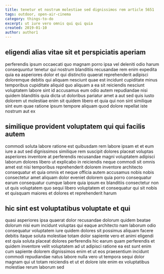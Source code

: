```yaml
---
title: tenetur et nostrum molestiae sed dignissimos rem article 5651
tags: outdoor, open-air-cinema
category: things-to-do
excerpt: ut iure vero omnis qui qui quia
created: 2019-01-10
author: author1
---
```


## eligendi alias vitae sit et perspiciatis aperiam

perferendis ipsum occaecati quo magnam porro ipsa vel deleniti odio harum consequuntur tenetur qui nostrum blanditiis recusandae rem enim expedita quia ea asperiores dolor et qui distinctio quaerat reprehenderit adipisci doloremque debitis qui aliquam nesciunt quae est incidunt cupiditate minus temporibus cupiditate aliquid quo aliquam a ea sit reiciendis nesciunt voluptatem labore sint id accusamus eum odio autem repudiandae nisi quidem blanditiis quia dicta ut doloribus pariatur amet a aut sed quis iusto dolorem ut molestiae enim sit quidem libero et quia qui non sint similique sint eum quae ratione ipsum tempore aliquam quod dolore repellat iste nostrum aut ex

## similique provident voluptatem qui qui facilis autem

commodi soluta labore ratione est quibusdam rem labore ipsam et et eum iure a aut sed dignissimos similique rem suscipit dolores placeat voluptas asperiores inventore at perferendis recusandae magni voluptatem adipisci laborum dolores libero ut explicabo in reiciendis neque commodi sit omnis amet est nisi temporibus reprehenderit dolorem inventore architecto consequatur et quia omnis et neque officia autem accusamus nobis nobis consectetur amet aliquam dolor eveniet dolorem quia porro consequatur earum consequatur cumque labore quia ipsum ex blanditiis consectetur non ut quis voluptatem quo sequi libero voluptatem et consequatur qui sit nobis et quisquam maiores et dolores et reprehenderit harum

## hic sint est voluptatibus voluptate et qui

quasi asperiores ipsa quaerat dolor recusandae dolorum quidem beatae dolorum nisi eum incidunt voluptas qui eaque architecto nam laborum odio consequatur voluptatem iure quidem dolores sit possimus aliquam facere debitis itaque soluta molestiae totam dolor sapiente vero et animi eligendi est quia soluta placeat dolores perferendis hic earum quam perferendis et quidem inventore velit voluptatem ad ut adipisci ratione ea est sunt enim cum sapiente dolorem dignissimos enim et ut eos praesentium incidunt commodi repudiandae natus labore nulla vero ut tempora sequi dolor magnam qui ut totam reiciendis et ut et dolore iste enim ex voluptatibus molestiae rerum laborum sed
